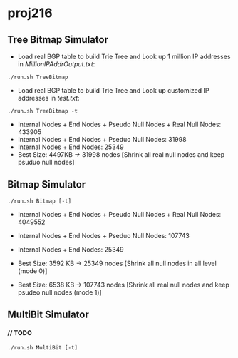 # proj216

## Tree Bitmap Simulator

* Load real BGP table to build Trie Tree and Look up 1 million IP addresses in *MillionIPAddrOutput.txt*:
```
./run.sh TreeBitmap
```

* Load real BGP table to build Trie Tree and Look up customized IP addresses in *test.txt*:
```
./run.sh TreeBitmap -t
```
 
* Internal Nodes + End Nodes + Pseudo Null Nodes + Real Null Nodes: 433905
* Internal Nodes + End Nodes + Pseduo Null Nodes: 31998
* Internal Nodes + End Nodes: 25349
* Best Size: 4497KB -> 31998 nodes [Shrink all real null nodes and keep psuduo null nodes]

## Bitmap Simulator

```
./run.sh Bitmap [-t]
```
* Internal Nodes + End Nodes + Pseudo Null Nodes + Real Null Nodes: 4049552
* Internal Nodes + End Nodes + Pseduo Null Nodes: 107743
* Internal Nodes + End Nodes: 25349

* Best Size: 3592 KB -> 25349 nodes [Shrink all null nodes in all level (mode 0)]
* Best Size: 6538 KB -> 107743 nodes [Shrink all real null nodes and keep psudeo null nodes (mode 1)]

## MultiBit Simulator 

#### // TODO

```
./run.sh MultiBit [-t]
```
